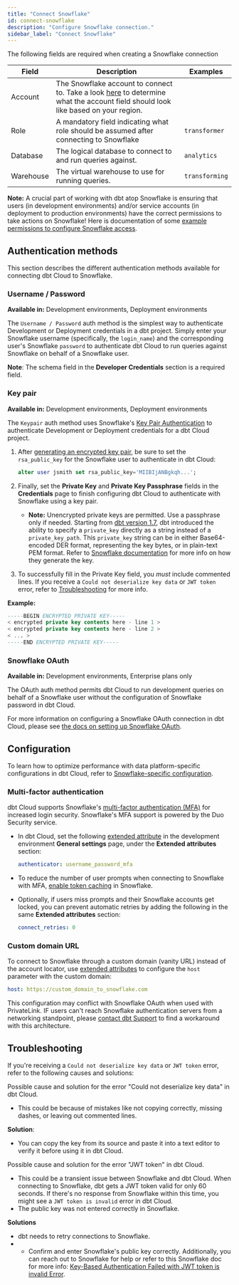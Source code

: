```yaml
---
title: "Connect Snowflake"
id: connect-snowflake
description: "Configure Snowflake connection."
sidebar_label: "Connect Snowflake"
---
```


The following fields are required when creating a Snowflake connection

| Field | Description | Examples |
| ----- | ----------- | -------- |
| Account | The Snowflake account to connect to. Take a look [here](/docs/core/connect-data-platform/snowflake-setup#account) to determine what the account field should look like based on your region.| <Snippet path="snowflake-acct-name" /> |
| Role | A mandatory field indicating what role should be assumed after connecting to Snowflake | `transformer` |
| Database | The logical database to connect to and run queries against. | `analytics` |
| Warehouse | The virtual warehouse to use for running queries. | `transforming` |


**Note:** A crucial part of working with dbt atop Snowflake is ensuring that users (in development environments) and/or service accounts (in deployment to production environments) have the correct permissions to take actions on Snowflake! Here is documentation of some [example permissions to configure Snowflake access](/reference/database-permissions/snowflake-permissions).

## Authentication methods

This section describes the different authentication methods available for connecting dbt Cloud to Snowflake.

### Username / Password

**Available in:** Development environments, Deployment environments

The `Username / Password` auth method is the simplest way to authenticate
Development or Deployment credentials in a dbt project. Simply enter your Snowflake
username (specifically, the `login_name`) and the corresponding user's Snowflake `password`
to authenticate dbt Cloud to run queries against Snowflake on behalf of a Snowflake user.

**Note**: The schema field in the **Developer Credentials** section is a required field.
<Lightbox src="/img/docs/dbt-cloud/snowflake-userpass-auth.png" width="70%" title="Snowflake username/password authentication"/>

### Key pair

**Available in:** Development environments,  Deployment environments

The `Keypair` auth method uses Snowflake's [Key Pair Authentication](https://docs.snowflake.com/en/user-guide/key-pair-auth) to authenticate Development or Deployment credentials for a dbt Cloud project.

1. After [generating an encrypted key pair](https://docs.snowflake.com/en/user-guide/key-pair-auth.html#configuring-key-pair-authentication), be sure to set the `rsa_public_key` for the Snowflake user to authenticate in dbt Cloud:

   ```sql
   alter user jsmith set rsa_public_key='MIIBIjANBgkqh...';   
   ```

2. Finally, set the **Private Key** and **Private Key Passphrase** fields in the **Credentials** page to finish configuring dbt Cloud to authenticate with Snowflake using a key pair.
   - **Note:** Unencrypted private keys are permitted. Use a passphrase only if needed. Starting from [dbt version 1.7](/docs/dbt-versions/core-upgrade/upgrading-to-v1.7), dbt introduced the ability to specify a `private_key` directly as a string instead of a `private_key_path`. This `private_key` string can be in either Base64-encoded DER format, representing the key bytes, or in plain-text PEM format. Refer to [Snowflake documentation](https://docs.snowflake.com/en/user-guide/key-pair-auth) for more info on how they generate the key.

3. To successfully fill in the Private Key field, you _must_ include commented lines. If you receive a `Could not deserialize key data` or `JWT token` error, refer to [Troubleshooting](#troubleshooting) for more info. 

**Example:**

```sql
-----BEGIN ENCRYPTED PRIVATE KEY-----
< encrypted private key contents here - line 1 >
< encrypted private key contents here - line 2 >
< ... >
-----END ENCRYPTED PRIVATE KEY-----
```

   <Lightbox src="/img/docs/dbt-cloud/snowflake-keypair-auth.png" width="60%" title="Snowflake keypair authentication"/>

### Snowflake OAuth

**Available in:** Development environments, Enterprise plans only

The OAuth auth method permits dbt Cloud to run development queries on behalf of
a Snowflake user without the configuration of Snowflake password in dbt Cloud. 

For more information on configuring a Snowflake OAuth connection in dbt Cloud, please see [the docs on setting up Snowflake OAuth](/docs/cloud/manage-access/set-up-snowflake-oauth).
<Lightbox src="/img/docs/dbt-cloud/dbt-cloud-enterprise/database-connection-snowflake-oauth.png" width="55%" title="Configuring Snowflake OAuth connection"/>

## Configuration

To learn how to optimize performance with data platform-specific configurations in dbt Cloud, refer to [Snowflake-specific configuration](/reference/resource-configs/snowflake-configs).

### Multi-factor authentication

dbt Cloud supports Snowflake's [multi-factor authentication (MFA)](https://docs.snowflake.com/en/user-guide/security-mfa) for increased login security. Snowflake's MFA support is powered by the Duo Security service.

- In dbt Cloud, set the following [extended attribute](/docs/dbt-cloud-environments#extended-attributes) in the development environment **General settings** page, under the **Extended attributes** section:

  ```yaml
  authenticator: username_password_mfa
  ```
- To reduce the number of user prompts when connecting to Snowflake with MFA, [enable token caching](https://docs.snowflake.com/en/user-guide/security-mfa#using-mfa-token-caching-to-minimize-the-number-of-prompts-during-authentication-optional) in Snowflake.
- Optionally, if users miss prompts and their Snowflake accounts get locked, you can prevent automatic retries by adding the following in the same **Extended attributes** section:
  ```yaml
  connect_retries: 0
  ```

<Lightbox src="/img/docs/dbt-cloud/cloud-configuring-dbt-cloud/extended-attributes-mfa.jpg" width="70%" title="Configure the MFA username and password, and connect_retries in the development environment settings." />

### Custom domain URL

To connect to Snowflake through a custom domain (vanity URL) instead of the account locator, use [extended attributes](/docs/dbt-cloud-environments#extended-attributes) to configure the `host` parameter with the custom domain:

```yaml
host: https://custom_domain_to_snowflake.com
```

This configuration may conflict with Snowflake OAuth when used with PrivateLink. IF users can't reach Snowflake authentication servers from a networking standpoint, please [contact dbt Support](mailto:support@getdbt.com) to find a workaround with this architecture.

## Troubleshooting
<!--might need to turn this into details toggle if more troubleshooting items arise -->

If you're receiving a `Could not deserialize key data` or `JWT token` error, refer to the following causes and solutions:

<detailsToggle alt_header="Error: `Could not deserialize key data`">

Possible cause and solution for the error "Could not deserialize key data" in dbt Cloud.
- This could be because of mistakes like not copying correctly, missing dashes, or leaving out commented lines.

**Solution**:
- You can copy the key from its source and paste it into a text editor to verify it before using it in dbt Cloud.

</detailsToggle>

<detailsToggle alt_header="Error: `JWT token`">

Possible cause and solution for the error "JWT token" in dbt Cloud.
- This could be a transient issue between Snowflake and dbt Cloud. When connecting to Snowflake, dbt gets a JWT token valid for only 60 seconds. If there's no response from Snowflake within this time, you might see a `JWT token is invalid` error in dbt Cloud.
- The public key was not entered correctly in Snowflake.

**Solutions**
- dbt needs to retry connections to Snowflake.
- -  Confirm and enter Snowflake's public key correctly. Additionally, you can reach out to Snowflake for help or refer to this Snowflake doc for more info: [Key-Based Authentication Failed with JWT token is invalid Error](https://community.snowflake.com/s/article/Key-Based-Authentication-Failed-with-JWT-token-is-invalid-Error).

</detailsToggle>
